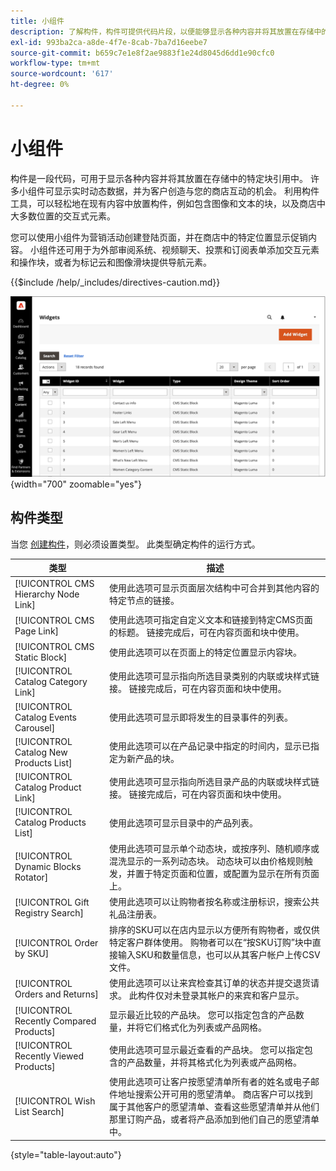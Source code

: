 ```yaml
---
title: 小组件
description: 了解构件，构件可提供代码片段，以便能够显示各种内容并将其放置在存储中的特定块引用中。
exl-id: 993ba2ca-a8de-4f7e-8cab-7ba7d16eebe7
source-git-commit: b659c7e1e8f2ae9883f1e24d8045d6dd1e90cfc0
workflow-type: tm+mt
source-wordcount: '617'
ht-degree: 0%

---
```


# 小组件

构件是一段代码，可用于显示各种内容并将其放置在存储中的特定块引用中。 许多小组件可显示实时动态数据，并为客户创造与您的商店互动的机会。 利用构件工具，可以轻松地在现有内容中放置构件，例如包含图像和文本的块，以及商店中大多数位置的交互式元素。

您可以使用小组件为营销活动创建登陆页面，并在商店中的特定位置显示促销内容。 小组件还可用于为外部审阅系统、视频聊天、投票和订阅表单添加交互元素和操作块，或者为标记云和图像滑块提供导航元素。

{{$include /help/_includes/directives-caution.md}}

![新产品列表小组件](./assets/storefront-home-page-new-products.png){width="700" zoomable="yes"}

## 构件类型

当您 [创建构件](widget-create.md)，则必须设置类型。 此类型确定构件的运行方式。

| 类型 | 描述 |
|--- |--- |
| [!UICONTROL CMS Hierarchy Node Link] | 使用此选项可显示页面层次结构中可合并到其他内容的特定节点的链接。 |
| [!UICONTROL CMS Page Link] | 使用此选项可指定自定义文本和链接到特定CMS页面的标题。 链接完成后，可在内容页面和块中使用。 |
| [!UICONTROL CMS Static Block] | 使用此选项可以在页面上的特定位置显示内容块。 |
| [!UICONTROL Catalog Category Link] | 使用此选项可显示指向所选目录类别的内联或块样式链接。 链接完成后，可在内容页面和块中使用。 |
| [!UICONTROL Catalog Events Carousel] | 使用此选项可显示即将发生的目录事件的列表。 |
| [!UICONTROL Catalog New Products List] | 使用此选项可以在产品记录中指定的时间内，显示已指定为新产品的块。 |
| [!UICONTROL Catalog Product Link] | 使用此选项可显示指向所选目录产品的内联或块样式链接。 链接完成后，可在内容页面和块中使用。 |
| [!UICONTROL Catalog Products List] | 使用此选项可显示目录中的产品列表。 |
| [!UICONTROL Dynamic Blocks Rotator] | 使用此选项可显示单个动态块，或按序列、随机顺序或混洗显示的一系列动态块。 动态块可以由价格规则触发，并置于特定页面和位置，或配置为显示在所有页面上。 |
| [!UICONTROL Gift Registry Search] | 使用此选项可以让购物者按名称或注册标识，搜索公共礼品注册表。 |
| [!UICONTROL Order by SKU] | 排序的SKU可以在店内显示以方便所有购物者，或仅供特定客户群体使用。 购物者可以在“按SKU订购”块中直接输入SKU和数量信息，也可以从其客户帐户上传CSV文件。 |
| [!UICONTROL Orders and Returns] | 使用此选项可以让来宾检查其订单的状态并提交退货请求。 此构件仅对未登录其帐户的来宾和客户显示。 |
| [!UICONTROL Recently Compared Products] | 显示最近比较的产品块。 您可以指定包含的产品数量，并将它们格式化为列表或产品网格。 |
| [!UICONTROL Recently Viewed Products] | 使用此选项可显示最近查看的产品块。 您可以指定包含的产品数量，并将其格式化为列表或产品网格。 |
| [!UICONTROL Wish List Search] | 使用此选项可让客户按愿望清单所有者的姓名或电子邮件地址搜索公开可用的愿望清单。 商店客户可以找到属于其他客户的愿望清单、查看这些愿望清单并从他们那里订购产品，或者将产品添加到他们自己的愿望清单中。 |

{style="table-layout:auto"}
